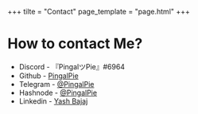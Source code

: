 +++
tilte = "Contact"
page_template = "page.html"
+++

# How to contact Me?

- Discord - 『PingalツPie』#6964
- Github - [PingalPie](https://github.com/pingalpie)
- Telegram - [@PingalPie](https://t.me/pingalpie)
- Hashnode - [@PingalPie](https://pingalpie.hashnode.dev)
- Linkedin - [Yash Bajaj](https://www.linkedin.com/in/yash-bajaj-788368234/)
